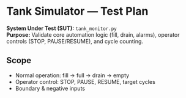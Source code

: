 # Tank Simulator — Test Plan

**System Under Test (SUT):** `tank_monitor.py`  
**Purpose:** Validate core automation logic (fill, drain, alarms), operator controls (STOP, PAUSE/RESUME), and cycle counting.

## Scope
- Normal operation: fill → full → drain → empty
- Operator control: STOP, PAUSE, RESUME, target cycles
- Boundary & negative inputs
